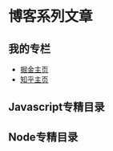 # 博客系列文章

## 我的专栏
* [掘金主页](https://juejin.im/post/6867416989665591304)
* [知乎主页](https://www.zhihu.com/people/yinhaiying/posts)
## Javascript专精目录



## Node专精目录
